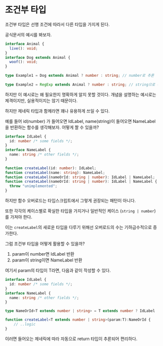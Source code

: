 # 조건부 타입

조건부 타입은 선행 조건에 따라서 다른 타입을 가지게 된다.

공식문서의 예시를 봐보자.

```ts
interface Animal {
  live(): void;
}
interface Dog extends Animal {
  woof(): void;
}
 
type Example1 = Dog extends Animal ? number : string; // number로 추론
        
type Example2 = RegExp extends Animal ? number : string; // string으로 추론
```
하지만 이 예시로는 왜 필요한지 명확하게 알지 못할 것이다. 개념을 설명하는 예시로는 제격이지만, 실용적이지는 않기 때문이다.

하지만 제네릭 타입과 함께라면 꽤나 유용하게 쓰일 수 있다.

예를 들어 id(number) 가 들어오면 IdLabel, name(string)이 들어오면 NameLabel을 반환하는 함수를 생각해보자. 어떻게 짤 수 있을까?

```ts
interface IdLabel {
  id: number /* some fields */;
}
interface NameLabel {
  name: string /* other fields */;
}
 
function createLabel(id: number): IdLabel;
function createLabel(name: string): NameLabel;
function createLabel(nameOrId: string | number): IdLabel | NameLabel;
function createLabel(nameOrId: string | number): IdLabel | NameLabel {
  throw "unimplemented";
}
```

하지만 함수 오버로드는 타입스크립트에서 그렇게 권장되는 패턴이 아니다.

또한 각각의 케이스별로 확실한 타입을 가지거나 일반적인 케이스 (`string | number`) 를 가져야 한다.

이는 `createLabel`의 새로운 타입을 다루기 위해선 오버로드의 수는 기하급수적으로 증가한다.

그럼 조건부 타입을 어떻게 활용할 수 있을까?
1. param이 number면 IdLabel 반환
2. param이 string이면 NameLabel 반환

여기서 param의 타입이 T라면, 다음과 같이 작성할 수 있다.

```ts
interface IdLabel {
  id: number /* some fields */;
}
interface NameLabel {
  name: string /* other fields */;
}

type NameOrId<T extends number | string> = T extends number ? IdLabel : NameLabel;

function createLabel<T extends number | string>(param:T):NameOrId {
    // ..logic
}
```

이러면 들어오는 제네릭에 따라 자동으로 return 타입이 추론되어 편리하다.

